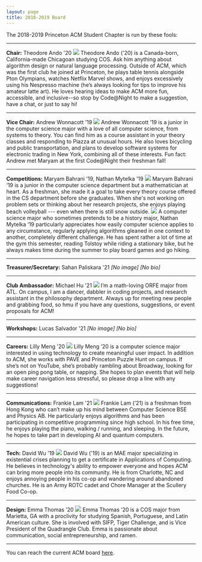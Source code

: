 ```yaml
---
layout: page
title: 2018-2019 Board
---
```

The 2018-2019 Princeton ACM Student Chapter is run by these fools:

<hr>

**Chair:** Theodore Ando '20
<img src="/images/2018-2019/theodoreando.jpg">
Theodore Ando ('20) is a Canada-born, California-made Chicagoan studying COS. Ask him anything about algorithm design or natural language processing. Outside of ACM, which was the first club he joined at Princeton, he plays table tennis alongside Pton Olympians, watches Netflix Marvel shows, and enjoys excessively using his Nespresso machine (he’s always looking for tips to improve his amateur latte art). He loves hearing ideas to make ACM more fun, accessible, and inclusive--so stop by Code@Night to make a suggestion, have a chat, or just to say hi!

<hr>

**Vice Chair:** Andrew Wonnacott '19
<img src="/images/2018-2019/andrewwonnacott.jpg">
Andrew Wonnacott ‘19 is a junior in the computer science major with a love of all computer science, from systems to theory. You can find him as a course assistant in your theory classes and responding to Piazza at unusual hours. He also loves bicycling and public transportation, and plans to develop software systems for electronic trading in New York, combining all of these interests. Fun fact: Andrew met Maryam at the first Code@Night their freshman fall!

<hr>

**Competitions:** Maryam Bahrani '19, Nathan Mytelka '19
<img src="/images/2018-2019/maryambahrani.jpg">
Maryam Bahrani ‘19 is a junior in the computer science department but a mathematician at heart. As a freshman, she made it a goal to take every theory course offered in the CS department before she graduates. When she's not working on problem sets or thinking about her research projects, she enjoys playing beach volleyball --- even when there is still snow outside.
<img src="/images/2018-2019/nathanmytelka.jpg">
A computer science major who sometimes pretends to be a history major, Nathan Mytelka ‘19 particularly appreciates how easily computer science applies to any circumstance, regularly applying algorithms gleaned in one context to another, completely different challenge. He has spent rather a lot of time at the gym this semester, reading Tolstoy while riding a stationary bike, but he always makes time during the summer to play board games and go hiking.

<hr>

**Treasurer/Secretary:** Sahan Paliskara '21
*[No image]*
*[No bio]*

<hr>

**Club Ambassador:** Michael Hu '21
<img src="/images/2018-2019/michaelhu.jpg">
I’m a math-loving ORFE major from ATL. On campus, I am a dancer, dabbler in coding projects, and research assistant in the philosophy department. Always up for meeting new people and grabbing food, so hmu if you have any questions, suggestions, or event proposals for ACM!

<hr>

**Workshops:** Lucas Salvador '21
*[No image]*
*[No bio]*

<hr>

**Careers:** Lilly Meng '20
<img src="/images/2018-2019/lillymeng.jpg">
Lilly Meng ’20 is a computer science major interested in using technology to create meaningful user impact. In addition to ACM, she works with PAVE and Princeton Puzzle Hunt on campus. If she’s not on YouTube, she’s probably rambling about Broadway, looking for an open ping pong table, or napping. She hopes to plan events that will help make career navigation less stressful, so please drop a line with any suggestions!

<hr>

**Communications:** Frankie Lam '21
<img src="/images/2018-2019/frankielam.jpg">
Frankie Lam (’21) is a freshman from Hong Kong who can’t make up his mind between Computer Science BSE and Physics AB. He particularly enjoys algorithms and has been participating in competitive programming since high school. In his free time, he enjoys playing the piano, walking / running, and sleeping. In the future, he hopes to take part in developing AI and quantum computers.

<hr>

**Tech:** David Wu '19
<img src="/images/2018-2019/davidwu.jpg">
David Wu ('19) is an MAE major specializing in existential crises planning to get a certificate in Applications of Computing. He believes in technology's ability to empower everyone and hopes ACM can bring more people into its community. He is from Charlotte, NC and enjoys annoying people in his co-op and wandering around abandoned churches. He is an Army ROTC cadet and Chore Manager at the Scullery Food Co-op.

<hr>

**Design:** Emma Thomas ’20
<img src="/images/2018-2019/emmathomas.jpg">
Emma Thomas ’20 is a COS major from Marietta, GA with a proclivity for studying Spanish, Portuguese, and Latin American culture. She is involved with SIFP, Tiger Challenge, and is Vice President of the Quadrangle Club. Emma is passionate about communication, social entrepreneurship, and ramen.

<hr>

You can reach the current ACM board [here](/contact/index.html).
